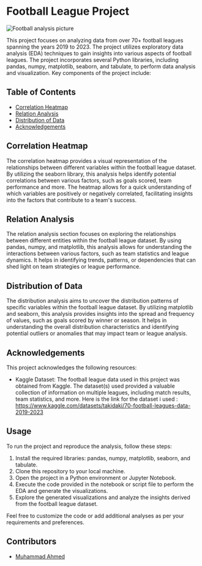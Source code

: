 # Football League Project

![Football analysis picture](https://github.com/MuhammadAhmed3092/Football-Leagues-Analysis-using-EDA/assets/119106831/00459721-2d8d-4fd5-9c44-7d53d7df96ea)


This project focuses on analyzing data from over 70+ football leagues spanning the years 2019 to 2023. The project utilizes exploratory data analysis (EDA) techniques to gain insights into various aspects of football leagues. The project incorporates several Python libraries, including pandas, numpy, matplotlib, seaborn, and tabulate, to perform data analysis and visualization. Key components of the project include:

## Table of Contents

- [Correlation Heatmap](#correlation-heatmap)
- [Relation Analysis](#relation-analysis)
- [Distribution of Data](#distribution-of-data)
- [Acknowledgements](#acknowledgements)

## Correlation Heatmap

The correlation heatmap provides a visual representation of the relationships between different variables within the football league dataset. By utilizing the seaborn library, this analysis helps identify potential correlations between various factors, such as goals scored, team performance and more. The heatmap allows for a quick understanding of which variables are positively or negatively correlated, facilitating insights into the factors that contribute to a team's success.

## Relation Analysis

The relation analysis section focuses on exploring the relationships between different entities within the football league dataset. By using pandas, numpy, and matplotlib, this analysis allows for understanding the interactions between various factors, such as team statistics and league dynamics. It helps in identifying trends, patterns, or dependencies that can shed light on team strategies or league performance.

## Distribution of Data

The distribution analysis aims to uncover the distribution patterns of specific variables within the football league dataset. By utilizing matplotlib and seaborn, this analysis provides insights into the spread and frequency of values, such as goals scored by winner or season. It helps in understanding the overall distribution characteristics and identifying potential outliers or anomalies that may impact team or league analysis.

## Acknowledgements

This project acknowledges the following resources:

- Kaggle Dataset: The football league data used in this project was obtained from Kaggle. The dataset(s) used provided a valuable collection of information on multiple leagues, including match results, team statistics, and more. Here is the link for the dataset i used : https://www.kaggle.com/datasets/takidaki/70-football-leagues-data-2019-2023

## Usage

To run the project and reproduce the analysis, follow these steps:

1. Install the required libraries: pandas, numpy, matplotlib, seaborn, and tabulate.
2. Clone this repository to your local machine.
3. Open the project in a Python environment or Jupyter Notebook.
4. Execute the code provided in the notebook or script file to perform the EDA and generate the visualizations.
5. Explore the generated visualizations and analyze the insights derived from the football league dataset.

Feel free to customize the code or add additional analyses as per your requirements and preferences.

## Contributors

- [Muhammad Ahmed](https://github.com/MuhammadAhmed3092)

